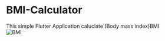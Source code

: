 # BMI-Calculator
This simple Flutter Application caluclate (Body mass index)BMI  
![BMI](https://user-images.githubusercontent.com/69439108/167457777-564e78c3-da95-42e2-975c-8e7b59d1b3f1.png)

